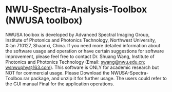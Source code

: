 # NWU-Spectra-Analysis-Toolbox (NWUSA toolbox)
NWUSA toolbox is developed by Advanced Spectral Imaging Group, Institute of Photonics and Photonics Technology, Northwest University, Xi’an 710127, Shaanxi, China. If you need more detailed information about the software usage and operation or have certain suggestions for software improvement, please feel free to contact Dr. Shuang Wang, Institute of Photonics and Photonics Technology (Email: swang@nwu.edu.cn; wsnwuphy@163.com).
This software is ONLY for academic research but NOT for commercial usage.
Please Download the NWUSA-Spectra-Toolbox.rar package, and unzip it for further usage.
The users could refer to the GUI manual Final for the application operations.
